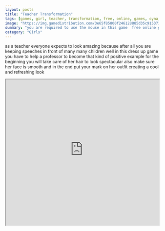 ```yaml
---
layout: posts
title: "Teacher Transformation"
tags: [games, girl, teacher, transformation, free, online, games, oyna, game, free, games, play, play, games]
image: "https://img.gamedistribution.com/3e65f85800f246128885d35c915371ec.jpg"
summary: "you are required to use the mouse in this game  free online games oyna game free games play play games"
category: "Girls"
---
```


as a teacher everyone expects to look amazing because after all you are keeping speeches in front of many many children well in this dress up game you have to help a professor to become that kind of positive example for the beginning you will take care of her hair to look spectacular also make sure her face is smooth and in the end put your mark on her outfit creating a cool and refreshing look

<iframe width="100%" height="480px;" src="https://html5.gamedistribution.com/3e65f85800f246128885d35c915371ec/"></iframe>